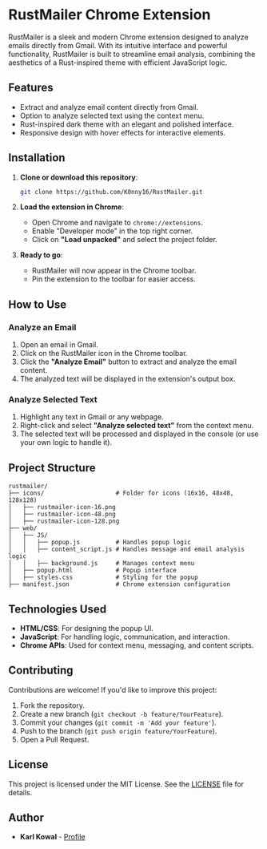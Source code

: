 # RustMailer Chrome Extension

RustMailer is a sleek and modern Chrome extension designed to analyze emails directly from Gmail. With its intuitive interface and powerful functionality, RustMailer is built to streamline email analysis, combining the aesthetics of a Rust-inspired theme with efficient JavaScript logic.

## Features

- Extract and analyze email content directly from Gmail.
- Option to analyze selected text using the context menu.
- Rust-inspired dark theme with an elegant and polished interface.
- Responsive design with hover effects for interactive elements.

## Installation

1. **Clone or download this repository**:
   ```bash
   git clone https://github.com/K0nny16/RustMailer.git
   ```

2. **Load the extension in Chrome**:
   - Open Chrome and navigate to `chrome://extensions`.
   - Enable "Developer mode" in the top right corner.
   - Click on **"Load unpacked"** and select the project folder.

3. **Ready to go**:
   - RustMailer will now appear in the Chrome toolbar.
   - Pin the extension to the toolbar for easier access.

## How to Use

### Analyze an Email
1. Open an email in Gmail.
2. Click on the RustMailer icon in the Chrome toolbar.
3. Click the **"Analyze Email"** button to extract and analyze the email content.
4. The analyzed text will be displayed in the extension's output box.

### Analyze Selected Text
1. Highlight any text in Gmail or any webpage.
2. Right-click and select **"Analyze selected text"** from the context menu.
3. The selected text will be processed and displayed in the console (or use your own logic to handle it).

## Project Structure

```
rustmailer/
├── icons/                    # Folder for icons (16x16, 48x48, 128x128)
│   ├── rustmailer-icon-16.png
│   ├── rustmailer-icon-48.png
│   ├── rustmailer-icon-128.png
├── web/
│   ├── JS/
│   │   ├── popup.js          # Handles popup logic
│   │   ├── content_script.js # Handles message and email analysis logic
│   │   ├── background.js     # Manages context menu
│   ├── popup.html            # Popup interface
│   ├── styles.css            # Styling for the popup
├── manifest.json             # Chrome extension configuration
```

## Technologies Used

- **HTML/CSS**: For designing the popup UI.
- **JavaScript**: For handling logic, communication, and interaction.
- **Chrome APIs**: Used for context menu, messaging, and content scripts.

## Contributing

Contributions are welcome! If you'd like to improve this project:
1. Fork the repository.
2. Create a new branch (`git checkout -b feature/YourFeature`).
3. Commit your changes (`git commit -m 'Add your feature'`).
4. Push to the branch (`git push origin feature/YourFeature`).
5. Open a Pull Request.

## License

This project is licensed under the MIT License. See the [LICENSE](../LICENSE.txt) file for details.

## Author

- **Karl Kowal** - [Profile](https://github.com/K0nny16)
